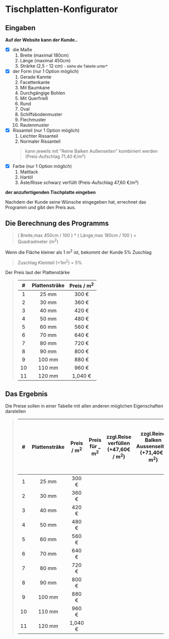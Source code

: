 # Tischplatten-Konfigurator


## Eingaben
**Auf der Website kann der Kunde..**

- [x] die Maße 
    1. Breite (maximal 180cm)
    2. Länge (maximal 450cm)
    3. Strärke (2,5 - 12 cm) <small>- siehe die Tabelle unter*</small>
- [x] der Form (nur 1 Option möglich)
    1. Gerade Kannte
    2. Facettenkante
    3. Mit Baumkane
    4. Durchgängige Bohlen
    5. Mit Querfrieß
    6. Rund
    7. Oval
    8. Schiffsbodenmuster
    9. Flechmuster
    10. Rautenmuster
- [x] Rissanteil (nur 1 Option möglich)
    1. Leichter Rissanteil
    2. Normaler Rissanteil
    >kann jeweils mit "Reine Balken Außenseiten" kombiniert werden (Preis-Aufschlag 71,40 €/m²)
- [x] Farbe (nur 1 Option möglich)
    1. Mattlack
    2. Hartöl
    3. Äste/Risse schwarz verfüllt (Preis-Aufschlag 47,60 €/m²)


**der anzufertigenden Tischplatte eingeben**

Nachdem der Kunde seine Wünsche eingegeben hat, errechnet das Programm und gibt den Preis aus.

## Die Berechnung des Programms

> ( Breite,max 450cm / 100 ) * ( Länge,max 180cm / 100 ) = Quadradmeter (m<sup>2</sup>)

Wenn die Fläche kleiner als 1 m<sup>2</sup> ist, bekommt der Kunde 5% Zuschlag
> Zuschlag Kleinteil (<1m<sup>2</sup>) = 5%


Der Preis laut der Plattenstärke 

>| # | Plattensträke | Preis / m<sup>2</sup> |
>|:----:|:---------:|:---------:|
>| 1 | 25 mm | 300 € |
>| 2 | 30 mm | 360 € |
>| 3 | 40 mm | 420 € |
>| 4 | 50 mm | 480 € |
>| 5 | 60 mm | 560 € |
>| 6 | 70 mm | 640 € |
>| 7 | 80 mm | 720 € |
>| 8 | 90 mm | 800 € |
>| 9 | 100 mm | 880 € |
>| 10 | 110 mm | 960 € |
>| 11 | 120 mm | 1,040 € |

## Das Ergebnis

Die Preise sollen in einer Tabelle mit allen anderen möglichen Eigenschaften darstellen

>| # | Plattensträke | Preis / m<sup>2</sup> | Preis für _ m<sup>2</sup> | zzgl.Reise verfüllen (+47,60€ / m<sup>2</sup>) | zzgl.Reine Balken Aussenseiten (+71,40€ / m<sup>2</sup>) | zzgl.Reise verfüllen (+47,60€ / m<sup>2</sup>) und Reine Balken Aussenseiten (+71,40€ / m<sup>2</sup>) |
>|:----:|:----:|:----:|:----:|:----:|:----:|:----:|
>| 1 | 25 mm | 300 € | | | | |
>| 2 | 30 mm | 360 € | | | | |
>| 3 | 40 mm | 420 € | | | | |
>| 4 | 50 mm | 480 € | | | | |
>| 5 | 60 mm | 560 € | | | | |
>| 6 | 70 mm | 640 € | | | | |
>| 7 | 80 mm | 720 € | | | | |
>| 8 | 90 mm | 800 € | | | | |
>| 9 | 100 mm | 880 € | | | | |
>| 10 | 110 mm | 960 € | | | | |
>| 11 | 120 mm | 1,040 € | | | | |